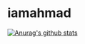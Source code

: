 # iamahmad
[![Anurag's github stats](https://github-readme-stats.vercel.app/api?username=asami1997)](https://github.com/anuraghazra/github-readme-stats)
